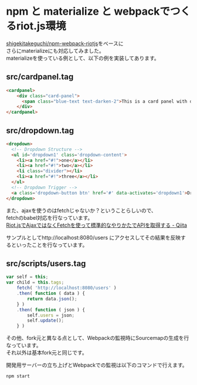 # npm と materialize と webpackでつくるriot.js環境
[shigekitakeguchi/npm-webpack-riotjs](https://github.com/shigekitakeguchi/npm-webpack-riotjs)をベースに  
さらにmaterializeにも対応してみました。  
materializeを使っている例として、以下の例を実装してあります。  
## src/cardpanel.tag
``` html
<cardpanel>
    <div class="card-panel">
      <span class="blue-text text-darken-2">This is a card panel with dark blue text</span>
    </div>
</cardpanel>
```
## src/dropdown.tag
``` html
<dropdown>
  <!-- Dropdown Structure -->
  <ul id='dropdown1' class='dropdown-content'>
    <li><a href="#!">one</a></li>
    <li><a href="#!">two</a></li>
    <li class="divider"></li>
    <li><a href="#!">three</a></li>
  </ul>
  <!-- Dropdown Trigger -->
  <a class='dropdown-button btn' href='#' data-activates='dropdown1'>Drop Me!</a>
</dropdown>
```

また、ajaxを使うのはfetchじゃないか？ということらしいので、  
fetchのbabel対応を行なっています。  
[Riot.jsでAjaxではなくFetchを使って標準的なやりかたでAPIを取得する - Qiita](http://qiita.com/aggre/items/c36d8fe34551569e2e6f)

サンプルとしてhttp://localhost:8080/users 
にアクセスしてその結果を反映するといったことを行なっています。  
## src/scripts/users.tag
``` javascript
var self = this;
var child = this.tags;
    fetch( 'http://localhost:8080/users' )
    .then( function ( data ) {
        return data.json();
    } )
    .then( function ( json ) {
        self.users = json;
        self.update();
    } )
```

その他、fork元と異なる点として、Webpackの監視時にSourcemapの生成を行なっています。  
それ以外は基本fork元と同じです。  

開発用サーバーの立ち上げとWebpackでの監視は以下のコマンドで行えます。
```
npm start
```
